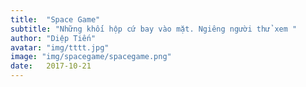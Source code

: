 ```yaml
---
title:  "Space Game"
subtitle: "Những khối hộp cứ bay vào mặt. Ngiêng người thử xem "
author: "Diệp Tiến"
avatar: "img/tttt.jpg"
image: "img/spacegame/spacegame.png"
date:   2017-10-21
---
```




